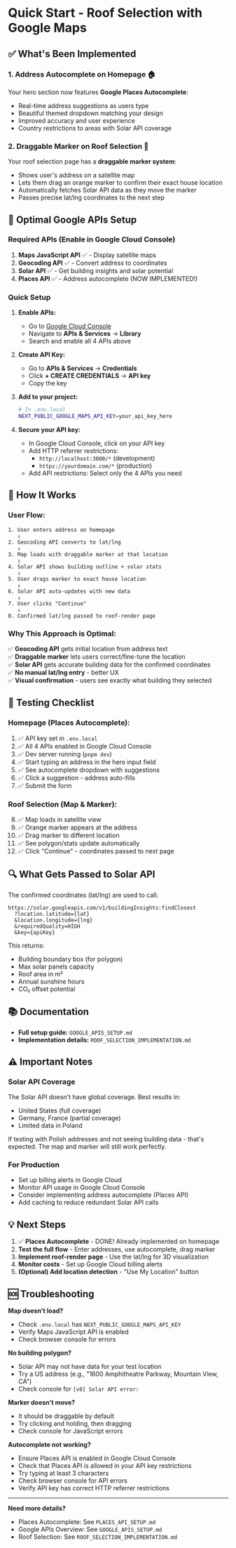 # Quick Start - Roof Selection with Google Maps

## ✅ What's Been Implemented

### 1. **Address Autocomplete on Homepage** 🏠

Your hero section now features **Google Places Autocomplete**:

- Real-time address suggestions as users type
- Beautiful themed dropdown matching your design
- Improved accuracy and user experience
- Country restrictions to areas with Solar API coverage

### 2. **Draggable Marker on Roof Selection** 📍

Your roof selection page has a **draggable marker system**:

- Shows user's address on a satellite map
- Lets them drag an orange marker to confirm their exact house location
- Automatically fetches Solar API data as they move the marker
- Passes precise lat/lng coordinates to the next step

## 🚀 Optimal Google APIs Setup

### Required APIs (Enable in Google Cloud Console)

1. **Maps JavaScript API** ✅ - Display satellite maps
2. **Geocoding API** ✅ - Convert address to coordinates
3. **Solar API** ✅ - Get building insights and solar potential
4. **Places API** ✅ - Address autocomplete (NOW IMPLEMENTED!)

### Quick Setup

1. **Enable APIs:**

   - Go to [Google Cloud Console](https://console.cloud.google.com/)
   - Navigate to **APIs & Services** → **Library**
   - Search and enable all 4 APIs above

2. **Create API Key:**

   - Go to **APIs & Services** → **Credentials**
   - Click **+ CREATE CREDENTIALS** → **API key**
   - Copy the key

3. **Add to your project:**

   ```bash
   # In .env.local
   NEXT_PUBLIC_GOOGLE_MAPS_API_KEY=your_api_key_here
   ```

4. **Secure your API key:**
   - In Google Cloud Console, click on your API key
   - Add HTTP referrer restrictions:
     - `http://localhost:3000/*` (development)
     - `https://yourdomain.com/*` (production)
   - Add API restrictions: Select only the 4 APIs you need

## 🎯 How It Works

### User Flow:

```
1. User enters address on homepage
   ↓
2. Geocoding API converts to lat/lng
   ↓
3. Map loads with draggable marker at that location
   ↓
4. Solar API shows building outline + solar stats
   ↓
5. User drags marker to exact house location
   ↓
6. Solar API auto-updates with new data
   ↓
7. User clicks "Continue"
   ↓
8. Confirmed lat/lng passed to roof-render page
```

### Why This Approach is Optimal:

✅ **Geocoding API** gets initial location from address text  
✅ **Draggable marker** lets users correct/fine-tune the location  
✅ **Solar API** gets accurate building data for the confirmed coordinates  
✅ **No manual lat/lng entry** - better UX  
✅ **Visual confirmation** - users see exactly what building they selected

## 📝 Testing Checklist

### Homepage (Places Autocomplete):

1. ✅ API key set in `.env.local`
2. ✅ All 4 APIs enabled in Google Cloud Console
3. ✅ Dev server running (`pnpm dev`)
4. ✅ Start typing an address in the hero input field
5. ✅ See autocomplete dropdown with suggestions
6. ✅ Click a suggestion - address auto-fills
7. ✅ Submit the form

### Roof Selection (Map & Marker):

8. ✅ Map loads in satellite view
9. ✅ Orange marker appears at the address
10. ✅ Drag marker to different location
11. ✅ See polygon/stats update automatically
12. ✅ Click "Continue" - coordinates passed to next page

## 🔍 What Gets Passed to Solar API

The confirmed coordinates (lat/lng) are used to call:

```
https://solar.googleapis.com/v1/buildingInsights:findClosest
  ?location.latitude={lat}
  &location.longitude={lng}
  &requiredQuality=HIGH
  &key={apiKey}
```

This returns:

- Building boundary box (for polygon)
- Max solar panels capacity
- Roof area in m²
- Annual sunshine hours
- CO₂ offset potential

## 📚 Documentation

- **Full setup guide:** `GOOGLE_APIS_SETUP.md`
- **Implementation details:** `ROOF_SELECTION_IMPLEMENTATION.md`

## ⚠️ Important Notes

### Solar API Coverage

The Solar API doesn't have global coverage. Best results in:

- United States (full coverage)
- Germany, France (partial coverage)
- Limited data in Poland

If testing with Polish addresses and not seeing building data - that's expected. The map and marker will still work perfectly.

### For Production

- Set up billing alerts in Google Cloud
- Monitor API usage in Google Cloud Console
- Consider implementing address autocomplete (Places API)
- Add caching to reduce redundant Solar API calls

## 💡 Next Steps

1. ✅ **Places Autocomplete** - DONE! Already implemented on homepage
2. **Test the full flow** - Enter addresses, use autocomplete, drag marker
3. **Implement roof-render page** - Use the lat/lng for 3D visualization
4. **Monitor costs** - Set up Google Cloud billing alerts
5. **(Optional) Add location detection** - "Use My Location" button

## 🆘 Troubleshooting

**Map doesn't load?**

- Check `.env.local` has `NEXT_PUBLIC_GOOGLE_MAPS_API_KEY`
- Verify Maps JavaScript API is enabled
- Check browser console for errors

**No building polygon?**

- Solar API may not have data for your test location
- Try a US address (e.g., "1600 Amphitheatre Parkway, Mountain View, CA")
- Check console for `[v0] Solar API error:`

**Marker doesn't move?**

- It should be draggable by default
- Try clicking and holding, then dragging
- Check console for JavaScript errors

**Autocomplete not working?**

- Ensure Places API is enabled in Google Cloud Console
- Check that Places API is allowed in your API key restrictions
- Try typing at least 3 characters
- Check browser console for API errors
- Verify API key has correct HTTP referrer restrictions

---

**Need more details?**

- Places Autocomplete: See `PLACES_API_SETUP.md`
- Google APIs Overview: See `GOOGLE_APIS_SETUP.md`
- Roof Selection: See `ROOF_SELECTION_IMPLEMENTATION.md`
